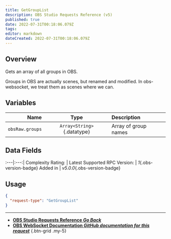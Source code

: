 ```yaml
---
title: GetGroupList
description: OBS Studio Requests Reference (v5)
published: true
date: 2022-07-31T00:18:06.079Z
tags: 
editor: markdown
dateCreated: 2022-07-31T00:18:06.079Z
---
```


## Overview
Gets an array of all groups in OBS.

Groups in OBS are actually scenes, but renamed and modified. In obs-websocket, we treat them as scenes where we can.

## Variables
Name | Type | Description | 
----:|:---------:|:------------|
`obsRaw.groups` | `Array<String>`{.datatype} | Array of group names

## Data Fields
:---|:---:|
Complexity Rating: | <span class="stars stars--2"></span>
Latest Supported RPC Version: | *1*{.obs-version-badge}
Added in | *v5.0.0*{.obs-version-badge}

## Usage
```json
{
  "request-type": "GetGroupList"
}
```

---

- [<i class="mdi mdi-chevron-left"></i>**OBS Studio Requests Reference *Go Back***](/en/Broadcasters/OBS/Requests)
- [<i class="mdi mdi-github"></i> **OBS WebSocket Documentation *GitHub documentation for this request***](https://github.com/obsproject/obs-websocket/blob/master/docs/generated/protocol.md#getgrouplist)
{.btn-grid .my-5}